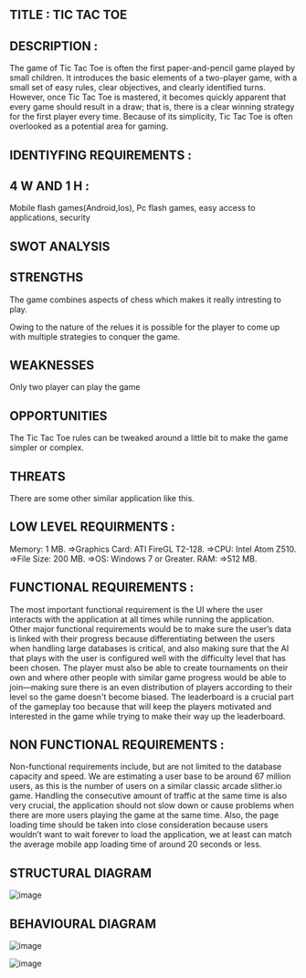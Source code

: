 ## TITLE : TIC TAC TOE

## DESCRIPTION : 
The game of Tic Tac Toe is often the first paper-and-pencil game played by small children. It introduces the basic elements of a two-player game, with a small set of easy rules, clear objectives, and clearly identified turns. However, once Tic Tac Toe is mastered, it becomes quickly apparent that every game should result in a draw; that is, there is a clear winning strategy for the first player every time. Because of its simplicity, Tic Tac Toe is often overlooked as a potential area for gaming.

## IDENTIYFING REQUIREMENTS :

## 4 W AND 1 H :

Mobile flash games(Android,Ios), Pc flash games, easy access to applications, security

## SWOT ANALYSIS

## STRENGTHS

The game combines aspects of chess which makes it really intresting to play.

Owing to the nature of the relues it is possible for the player to come up with multiple strategies to conquer the game.

## WEAKNESSES

Only two player can play the game

## OPPORTUNITIES

The Tic Tac Toe rules can be tweaked around a little bit to make the game simpler or complex.

## THREATS

There are some other similar application like this.

## LOW LEVEL REQUIRMENTS : 

Memory: 1 MB. =>Graphics Card: ATI FireGL T2-128. =>CPU: Intel Atom Z510. =>File Size: 200 MB. =>OS: Windows 7 or Greater. RAM: =>512 MB.

## FUNCTIONAL REQUIREMENTS : 

The most important functional requirement is the UI where the user interacts with the application at all times while running the application. Other major functional requirements would be to make sure the user’s data is linked with their progress because differentiating between the users when handling large databases is critical, and also making sure that the AI that plays with the user is configured well with the difficulty level that has been chosen. The player must also be able to create tournaments on their own and where other people with similar game progress would be able to join—making sure there is an even distribution of players according to their level so the game doesn't become biased. The leaderboard is a crucial part of the gameplay too because that will keep the players motivated and interested in the game while trying to make their way up the leaderboard.

## NON FUNCTIONAL REQUIREMENTS : 

Non-functional requirements include, but are not limited to the
database capacity and speed. We are estimating a user base to be around 67 million users, as this
is the number of users on a similar classic arcade slither.io game. Handling the consecutive
amount of traffic at the same time is also very crucial, the application should not slow down or
cause problems when there are more users playing the game at the same time. Also, the page
loading time should be taken into close consideration because users wouldn’t want to wait
forever to load the application, we at least can match the average mobile app loading time of
around 20 seconds or less.

## STRUCTURAL DIAGRAM

![image](https://user-images.githubusercontent.com/74059740/143386578-36614eb6-c3ef-41e1-a239-96bb4ca4599c.png)

## BEHAVIOURAL DIAGRAM

![image](https://user-images.githubusercontent.com/74059740/143386696-e7f0bf51-b9e4-4075-95b2-0406c34dae99.png)

![image](https://user-images.githubusercontent.com/74059740/143386815-2d00d171-55eb-4358-88b4-c55dfeb09361.png)
